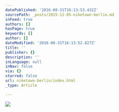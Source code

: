 ```yaml
---
datePublished: '2016-08-31T16:13:53.432Z'
sourcePath: _posts/2015-11-05-niketown-berlin.md
inFeed: true
authors: []
hasPage: true
keywords: []
author: []
dateModified: '2016-08-31T16:13:52.827Z'
title: ''
publisher: {}
description: ''
inLanguage: null
inNav: false
via: {}
starred: false
url: niketown-berlin/index.html
_type: Article

---
```

![](https://s3-us-west-2.amazonaws.com/the-grid-img/p/0b42afd7e4aac1c683fd1880a5e516e84eaa8ce4.jpg)
